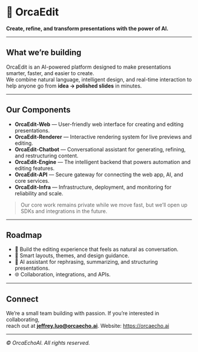 # 🐳 OrcaEdit

**Create, refine, and transform presentations with the power of AI.**  

---

## What we’re building
OrcaEdit is an AI-powered platform designed to make presentations smarter, faster, and easier to create.  
We combine natural language, intelligent design, and real-time interaction to help anyone go from **idea → polished slides** in minutes.  

---

## Our Components
- **OrcaEdit-Web** — User-friendly web interface for creating and editing presentations.  
- **OrcaEdit-Renderer** — Interactive rendering system for live previews and editing.  
- **OrcaEdit-Chatbot** — Conversational assistant for generating, refining, and restructuring content.  
- **OrcaEdit-Engine** — The intelligent backend that powers automation and editing features.  
- **OrcaEdit-API** — Secure gateway for connecting the web app, AI, and core services.  
- **OrcaEdit-Infra** — Infrastructure, deployment, and monitoring for reliability and scale.  

> Our core work remains private while we move fast, but we’ll open up SDKs and integrations in the future.  

---

## Roadmap
- 🚀 Build the editing experience that feels as natural as conversation.  
- 🎨 Smart layouts, themes, and design guidance.  
- 💬 AI assistant for rephrasing, summarizing, and structuring presentations.  
- 🌐 Collaboration, integrations, and APIs.  

---

## Connect
We’re a small team building with passion. If you’re interested in collaborating,  
reach out at **jeffrey.luo@orcaecho.ai**.
Website: https://orcaecho.ai

---

*© OrcaEchoAI. All rights reserved.*
